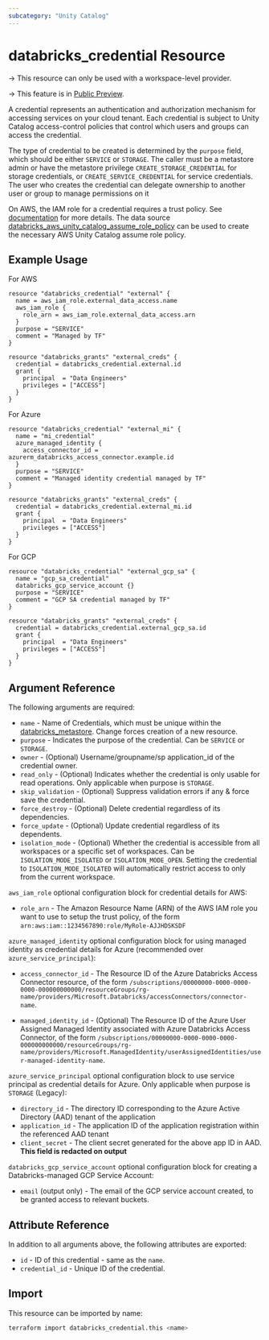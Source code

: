 ```yaml
---
subcategory: "Unity Catalog"
---
```

# databricks_credential Resource

-> This resource can only be used with a workspace-level provider.

-> This feature is in [Public Preview](https://docs.databricks.com/release-notes/release-types.html).

A credential represents an authentication and authorization mechanism for accessing services on your cloud tenant. Each credential is subject to Unity Catalog access-control policies that control which users and groups can access the credential.

The type of credential to be created is determined by the `purpose` field, which should be either `SERVICE` or `STORAGE`.
The caller must be a metastore admin or have the metastore privilege `CREATE_STORAGE_CREDENTIAL` for storage credentials, or `CREATE_SERVICE_CREDENTIAL` for service credentials. The user who creates the credential can delegate ownership to another user or group to manage permissions on it

On AWS, the IAM role for a credential requires a trust policy. See [documentation](https://docs.databricks.com/en/connect/unity-catalog/cloud-services/service-credentials.html#step-1-create-an-iam-role) for more details. The data source [databricks_aws_unity_catalog_assume_role_policy](../data-sources/aws_unity_catalog_assume_role_policy.md) can be used to create the necessary AWS Unity Catalog assume role policy.

## Example Usage

For AWS

```hcl
resource "databricks_credential" "external" {
  name = aws_iam_role.external_data_access.name
  aws_iam_role {
    role_arn = aws_iam_role.external_data_access.arn
  }
  purpose = "SERVICE"
  comment = "Managed by TF"
}

resource "databricks_grants" "external_creds" {
  credential = databricks_credential.external.id
  grant {
    principal  = "Data Engineers"
    privileges = ["ACCESS"]
  }
}
```

For Azure

```hcl
resource "databricks_credential" "external_mi" {
  name = "mi_credential"
  azure_managed_identity {
    access_connector_id = azurerm_databricks_access_connector.example.id
  }
  purpose = "SERVICE"
  comment = "Managed identity credential managed by TF"
}

resource "databricks_grants" "external_creds" {
  credential = databricks_credential.external_mi.id
  grant {
    principal  = "Data Engineers"
    privileges = ["ACCESS"]
  }
}
```

For GCP 

```hcl
resource "databricks_credential" "external_gcp_sa" {
  name = "gcp_sa_credential"
  databricks_gcp_service_account {}
  purpose = "SERVICE"
  comment = "GCP SA credential managed by TF"
}

resource "databricks_grants" "external_creds" {
  credential = databricks_credential.external_gcp_sa.id
  grant {
    principal  = "Data Engineers"
    privileges = ["ACCESS"]
  }
}
```

## Argument Reference

The following arguments are required:

- `name` - Name of Credentials, which must be unique within the [databricks_metastore](metastore.md). Change forces creation of a new resource.
- `purpose` - Indicates the purpose of the credential. Can be `SERVICE` or `STORAGE`.
- `owner` - (Optional) Username/groupname/sp application_id of the credential owner.
- `read_only` - (Optional) Indicates whether the credential is only usable for read operations. Only applicable when purpose is `STORAGE`.
- `skip_validation` - (Optional) Suppress validation errors if any & force save the credential.
- `force_destroy` - (Optional) Delete credential regardless of its dependencies.
- `force_update` - (Optional) Update credential regardless of its dependents.
- `isolation_mode` - (Optional) Whether the credential is accessible from all workspaces or a specific set of workspaces. Can be `ISOLATION_MODE_ISOLATED` or `ISOLATION_MODE_OPEN`. Setting the credential to `ISOLATION_MODE_ISOLATED` will automatically restrict access to only from the current workspace.

`aws_iam_role` optional configuration block for credential details for AWS:

- `role_arn` - The Amazon Resource Name (ARN) of the AWS IAM role you want to use to setup the trust policy, of the form `arn:aws:iam::1234567890:role/MyRole-AJJHDSKSDF`

`azure_managed_identity` optional configuration block for using managed identity as credential details for Azure (recommended over `azure_service_principal`):

- `access_connector_id` - The Resource ID of the Azure Databricks Access Connector resource, of the form `/subscriptions/00000000-0000-0000-0000-000000000000/resourceGroups/rg-name/providers/Microsoft.Databricks/accessConnectors/connector-name`.

- `managed_identity_id` - (Optional) The Resource ID of the Azure User Assigned Managed Identity associated with Azure Databricks Access Connector, of the form `/subscriptions/00000000-0000-0000-0000-000000000000/resourceGroups/rg-name/providers/Microsoft.ManagedIdentity/userAssignedIdentities/user-managed-identity-name`.

`azure_service_principal` optional configuration block to use service principal as credential details for Azure. Only applicable when purpose is `STORAGE` (Legacy):

- `directory_id` - The directory ID corresponding to the Azure Active Directory (AAD) tenant of the application
- `application_id` - The application ID of the application registration within the referenced AAD tenant
- `client_secret` - The client secret generated for the above app ID in AAD. **This field is redacted on output**

`databricks_gcp_service_account` optional configuration block for creating a Databricks-managed GCP Service Account:

- `email` (output only) - The email of the GCP service account created, to be granted access to relevant buckets.


## Attribute Reference

In addition to all arguments above, the following attributes are exported:

- `id` - ID of this credential - same as the `name`.
- `credential_id` - Unique ID of the credential.

## Import

This resource can be imported by name:

```bash
terraform import databricks_credential.this <name>
```
